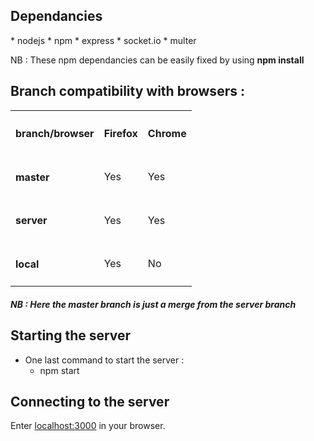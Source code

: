 <h2>Dependancies </h2>
* nodejs
* npm
	* express
	* socket.io
	* multer

NB : These npm dependancies can be easily fixed by using <strong>npm install</strong>

<h2>Branch compatibility with browsers :</h2>

<table>
	<tr>
		<th><h4>branch/browser</h4></th>
		<th><h4>Firefox</h4></th>
		<th><h4>Chrome</h4></th>
	</tr>
	<tr>
		<td><h4>master</h4></td>
		<td>Yes</td>
		<td>Yes</td>
	</tr>
	<tr>
		<td><h4>server</h4></td>
		<td>Yes</td>
		<td>Yes</td>
	</tr>
	<tr>
		<td><h4>local</h4></td>
		<td>Yes</td>
		<td>No</td>
	</tr>
</table>


<h5>NB : Here the master branch is just a merge from the server branch</h5>


<h2>Starting the server</h2>

* One last command to start the server :
	* npm start

<h2>Connecting to the server</h2>


Enter <a href="localhost:3000">localhost:3000</a> in your browser.
